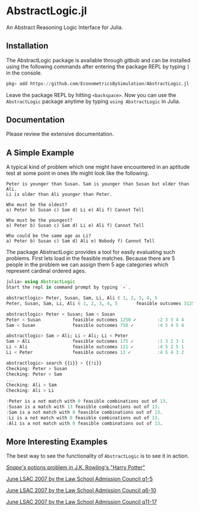 # AbstractLogic.jl
An Abstract Reasoning Logic Interface for Julia.

## Installation

The AbstractLogic package is available through gitbub and can be installed using the following commands after entering the package REPL by typing `]` in the console.
```julia
pkg> add https://github.com/EconometricsBySimulation/AbstractLogic.jl
```

Leave the package REPL by hitting `<backspace>`. Now you can use the `AbstractLogic` package anytime by typing `using AbstractLogic` in Julia.

## Documentation
Please review the extensive documentation.

## A Simple Example

A typical kind of problem which one might have encountered in an aptitude test
at some point in ones life might look like the following.

```
Peter is younger than Susan. Sam is younger than Susan but older than Ali.
Li is older than Ali younger than Peter.

Who must be the oldest?
a) Peter b) Susan c) Sam d) Li e) Ali f) Cannot Tell

Who must be the youngest?
a) Peter b) Susan c) Sam d) Li e) Ali f) Cannot Tell

Who could be the same age as Li?
a) Peter b) Susan c) Sam d) Ali e) Nobody f) Cannot Tell
```

The package AbstractLogic provides a tool for easily evaluating such problems.
First lets load in the feasible matches. Because there are 5 people in the
problem we can assign them 5 age categories which represent cardinal ordered
ages.

```julia
julia> using AbstractLogic
Start the repl in command prompt by typing `=`.

abstractlogic> Peter, Susan, Sam, Li, Ali ∈ 1, 2, 3, 4, 5
Peter, Susan, Sam, Li, Ali ∈ 1, 2, 3, 4, 5       feasible outcomes 3125 ✓        :4 2 4 3 4

abstractlogic> Peter < Susan; Sam < Susan
Peter < Susan            feasible outcomes 1250 ✓        :2 3 3 4 4
Sam < Susan              feasible outcomes 750 ✓         :4 5 4 5 4

abstractlogic> Sam > Ali; Li > Ali; Li < Peter
Sam > Ali                feasible outcomes 175 ✓         :1 3 2 3 1
Li > Ali                 feasible outcomes 121 ✓         :4 5 2 5 1
Li < Peter               feasible outcomes 13 ✓          :4 5 4 3 2

abstractlogic> search {{i}} > {{!i}}
Checking: Peter > Susan
Checking: Peter > Sam
...
Checking: Ali > Sam
Checking: Ali > Li

:Peter is a not match with 0 feasible combinations out of 13.
:Susan is a match with 13 feasible combinations out of 13.
:Sam is a not match with 0 feasible combinations out of 13.
:Li is a not match with 0 feasible combinations out of 13.
:Ali is a not match with 0 feasible combinations out of 13.
```

## More Interesting Examples

The best way to see the functionality of `AbstractLogic` is to see it in action.

[*Snape's* potions problem in J.K. Rowling's "Harry Potter"](examples/harrypotter.jl)

[June LSAC 2007 by the Law School Admission Council q1-5](examples/LSATlogicalQ1.jl)

[June LSAC 2007 by the Law School Admission Council q6-10](examples/LSATlogicalQ2.jl)

[June LSAC 2007 by the Law School Admission Council q11-17](examples/LSATlogicalQ3.jl)
